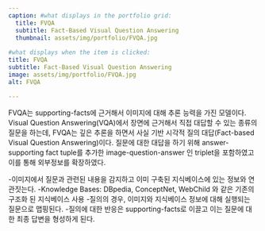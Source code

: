 ```yaml
---
caption: #what displays in the portfolio grid:
  title: FVQA
  subtitle: Fact-Based Visual Question Answering
  thumbnail: assets/img/portfolio/FVQA.jpg
  
#what displays when the item is clicked:
title: FVQA
subtitle: Fact-Based Visual Question Answering
image: assets/img/portfolio/FVQA.jpg
alt: FVQA

---
```

<p style="text-align:left;">
FVQA는 supporting-facts에 근거해서 이미지에 대해 추론 능력을 가진 모델이다.
Visual Question Answering(VQA)에서 장면에 근거해서 직접 대답할 수 있는 종류의 질문을 하는데, FVQA는 깊은 추론을 하면서 사실 기반 시각적 질의 대답(Fact-based Visual Question Answering)이다.
질문에 대한 대답을 하기 위해 answer-supporting fact tuple를 추가한 image-question-answer 인 triplet을 포함하였고 이를 통해 외부정보를 확장하였다.

-이미지에서 질문과 관련된 내용을 감지하고 이미 구축된 지식베이스에 있는 정보와 연관짓는다.
-Knowledge Bases: DBpedia, ConceptNet, WebChild 와 같은 기존의 구조화 된 지식베이스 사용
-질의의 경우, 이미지와 지식베이스 정보에 대해 실행되는 질문으로 맵핑된다.
-질의에 대한 반응은 supporting-facts로 이끌고 이는 질문에 대한 최종 답변을 형성하게 된다.
</p>
